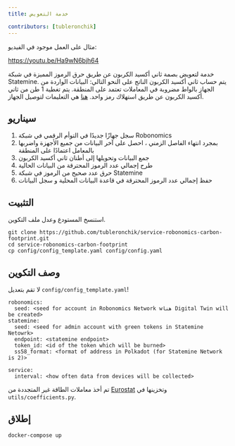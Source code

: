 ```yaml
---
title: خدمة التعويض 

contributors: [tubleronchik]
---
```


مثال على العمل موجود في الفيديو:

https://youtu.be/Ha9wN6bjh64

خدمة لتعويض بصمة ثاني أكسيد الكربون عن طريق حرق الرموز المميزة في شبكة Statemine.
يتم حساب ثاني أكسيد الكربون الناتج على النحو التالي: البيانات الواردة من الجهاز بالواط مضروبة في المعاملات تعتمد على المنطقة. يتم تغطية 1 طن من ثاني أكسيد الكربون عن طريق استهلاك رمز واحد. [هنا](/docs/carbon-footprint-sensor) هي التعليمات لتوصيل الجهاز.

## سيناريو

1. سجل جهازًا جديدًا في التوأم الرقمي في شبكة Robonomics 
2. بمجرد انتهاء الفاصل الزمني ، احصل على آخر البيانات من جميع الأجهزة واضربها بالمعامل اعتمادًا على المنطقة
3. جمع البيانات وتحويلها إلى أطنان ثاني أكسيد الكربون
4. طرح إجمالي عدد الرموز المحترقة من البيانات الحالية 
5. حرق عدد صحيح من الرموز في شبكة Statemine 
6. حفظ إجمالي عدد الرموز المحترقة في قاعدة البيانات المحلية و سجل البيانات 


## التثبيت

استنسخ المستودع وعدل ملف التكوين.

```
git clone https://github.com/tubleronchik/service-robonomics-carbon-footprint.git
cd service-robonomics-carbon-footprint
cp config/config_template.yaml config/config.yaml 
```

## وصف التكوين

لا تقم بتعديل `config/config_template.yaml`!

```
robonomics:
  seed: <seed for account in Robonomics Network wهنا Digital Twin will be created>
statemine:
  seed: <seed for admin account with green tokens in Statemine Netowrk>
  endpoint: <statemine endpoint>
  token_id: <id of the token which will be burned>
  ss58_format: <format of address in Polkadot (for Statemine Network is 2)>

service:
  interval: <how often data from devices will be collected>
```
تم أخذ معاملات الطاقة غير المتجددة من [Eurostat](https://ec.europa.eu/eurostat/statistics-explained/index.php?title=File:Renewable_energy_2020_infographic_18-01-2022.jpg) وتخزينها في `utils/coefficients.py`. 

## إطلاق

```
docker-compose up
```